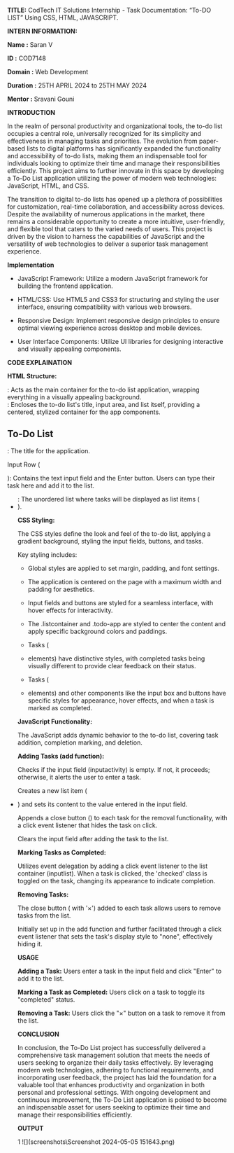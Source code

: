 **TITLE:** CodTech IT Solutions Internship - Task Documentation: “To-DO LIST” Using CSS, HTML, JAVASCRIPT.

  

**INTERN INFORMATION:**

  

**Name :** Saran V

**ID :** COD7148

**Domain :** Web Development

**Duration :** 25TH APRIL 2024 to 25TH MAY  2024

  **Mentor :** Sravani Gouni  



  

**INTRODUCTION**

  

In the realm of personal productivity and organizational tools, the to-do list occupies a central role, universally recognized for its simplicity and effectiveness in managing tasks and priorities. The evolution from paper-based lists to digital platforms has significantly expanded the functionality and accessibility of to-do lists, making them an indispensable tool for individuals looking to optimize their time and manage their responsibilities efficiently. This project aims to further innovate in this space by developing a To-Do List application utilizing the power of modern web technologies: JavaScript, HTML, and CSS.

  

The transition to digital to-do lists has opened up a plethora of possibilities for customization, real-time collaboration, and accessibility across devices. Despite the availability of numerous applications in the market, there remains a considerable opportunity to create a more intuitive, user-friendly, and flexible tool that caters to the varied needs of users. This project is driven by the vision to harness the capabilities of JavaScript and the versatility of web technologies to deliver a superior task management experience.

  

**Implementation**

  

- JavaScript Framework: Utilize a modern JavaScript framework for building the frontend application.

- HTML/CSS: Use HTML5 and CSS3 for structuring and styling the user interface, ensuring compatibility with various web browsers.

- Responsive Design: Implement responsive design principles to ensure optimal viewing experience across desktop and mobile devices.

- User Interface Components: Utilize UI libraries for designing interactive and visually appealing components.

  

**CODE EXPLAINATION**

  

**HTML Structure:**

  

<div  class="listcontainer">: Acts as the main container for the to-do list application, wrapping everything in a visually appealing background.

  

<div  class="todo-app">: Encloses the to-do list's title, input area, and list itself, providing a centered, stylized container for the app components.

  

<h2>To-Do List</h2>: The title for the application.

  

Input Row (<div  class='row'>): Contains the text input field and the Enter button. Users can type their task here and add it to the list.

  

<ul  id="List-container">: The unordered list where tasks will be displayed as list items (<li>).

  

**CSS Styling:**

  

The CSS styles define the look and feel of the to-do list, applying a gradient background, styling the input fields, buttons, and tasks.

  

Key styling includes:

  

- Global styles are applied to set margin, padding, and font settings.

- The application is centered on the page with a maximum width and padding for aesthetics.

- Input fields and buttons are styled for a seamless interface, with hover effects for interactivity.

- The .listcontainer and .todo-app are styled to center the content and apply specific background colors and paddings.

- Tasks (<li> elements) have distinctive styles, with completed tasks being visually different to provide clear feedback on their status.

- Tasks (<li> elements) and other components like the input box and buttons have specific styles for appearance, hover effects, and when a task is marked as completed.

  

**JavaScript Functionality:**

  

The JavaScript adds dynamic behavior to the to-do list, covering task addition, completion marking, and deletion.

  

**Adding Tasks (add function):**

  

Checks if the input field (inputactivity) is empty. If not, it proceeds; otherwise, it alerts the user to enter a task.

  

Creates a new list item (<li>) and sets its content to the value entered in the input field.

  

Appends a close button (<span>) to each task for the removal functionality, with a click event listener that hides the task on click.

  

Clears the input field after adding the task to the list.

  

**Marking Tasks as Completed:**

  

Utilizes event delegation by adding a click event listener to the list container (inputlist). When a task is clicked, the 'checked' class is toggled on the task, changing its appearance to indicate completion.

  

**Removing Tasks:**

  

The close button (<span> with '×') added to each task allows users to remove tasks from the list.

  

Initially set up in the add function and further facilitated through a click event listener that sets the task's display style to "none", effectively hiding it.

  

**USAGE**

  

**Adding a Task:** Users enter a task in the input field and click "Enter" to add it to the list.

  

**Marking a Task as Completed:** Users click on a task to toggle its "completed" status.

  

**Removing a Task:** Users click the "×" button on a task to remove it from the list.

  
  

**CONCLUSION**

  

In conclusion, the To-Do List project has successfully delivered a comprehensive task management solution that meets the needs of users seeking to organize their daily tasks effectively. By leveraging modern web technologies, adhering to functional requirements, and incorporating user feedback, the project has laid the foundation for a valuable tool that enhances productivity and organization in both personal and professional settings. With ongoing development and continuous improvement, the To-Do List application is poised to become an indispensable asset for users seeking to optimize their time and manage their responsibilities efficiently.

  
  
  
  
  

**OUTPUT**

1 ![](screenshots\Screenshot 2024-05-05 151643.png)

 
